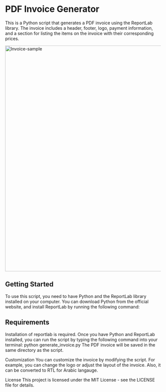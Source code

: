 # PDF Invoice Generator
This is a Python script that generates a PDF invoice using the ReportLab library. The invoice includes a header, footer, logo, payment information, and a section for listing the items on the invoice with their corresponding prices.

<img src="[img_girl.jpg](https://user-images.githubusercontent.com/73304837/223883872-5e7b04ca-0293-4706-a917-474d0c9e3f62.jpg)" alt="Invoice-sample" style="width:516px;height:730px;">

## Getting Started
To use this script, you need to have Python and the ReportLab library installed on your computer. You can download Python from the official website, and install ReportLab by running the following command:

## Requirements
Installation of reportlab is required. Once you have Python and ReportLab installed, you can run the script by typing the following command into your terminal:
python generate_invoice.py
The PDF invoice will be saved in the same directory as the script.

Customization
You can customize the invoice by modifying the script. For example, you can change the logo or adjust the layout of the invoice. Also, it can be converted to RTL for Arabic langauge.

License
This project is licensed under the MIT License - see the LICENSE file for details.
